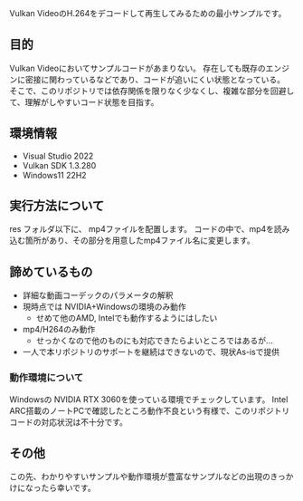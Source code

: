 Vulkan VideoのH.264をデコードして再生してみるための最小サンプルです。

## 目的

Vulkan Videoにおいてサンプルコードがあまりない。
存在しても既存のエンジンに密接に関わっているなどであり、コードが追いにくい状態となっている。
そこで、このリポジトリでは依存関係を限りなく少なくし、複雑な部分を回避して、理解がしやすいコード状態を目指す。


## 環境情報

- Visual Studio 2022
- Vulkan SDK 1.3.280
- Windows11 22H2

## 実行方法について

res フォルダ以下に、 mp4ファイルを配置します。
コードの中で、mp4を読み込む箇所があり、その部分を用意したmp4ファイル名に変更します。

## 諦めているもの

* 詳細な動画コーデックのパラメータの解釈
* 現時点では NVIDIA+Windowsの環境のみ動作
    * せめて他のAMD, Intelでも動作するようにはしたい 
* mp4/H264のみ動作
    * せっかくなので他のものにも対応できたらよいところではあるが...
* 一人で本リポジトリのサポートを継続はできないので、現状As-isで提供

### 動作環境について

Windowsの NVIDIA RTX 3060を使っている環境でチェックしています。
Intel ARC搭載のノートPCで確認したところ動作不良という有様で、このリポジトリコードの対応状況は不十分です。

## その他

この先、わかりやすいサンプルや動作環境が豊富なサンプルなどの出現のきっかけになったら幸いです。

